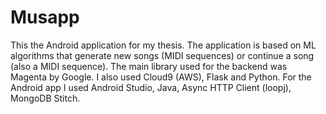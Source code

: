 # Musapp
This the Android application for my thesis. The application is based on ML algorithms that generate new songs (MIDI sequences) or continue a song (also a MIDI sequence).
The main library used for the backend was Magenta by Google. I also used Cloud9 (AWS), Flask and Python.
For the Android app I used Android Studio, Java, Async HTTP Client (loopj), MongoDB Stitch.
